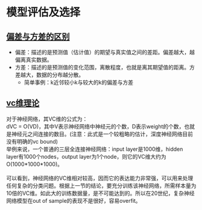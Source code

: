 # 模型评估及选择
## [偏差与方差的区别](http://scott.fortmann-roe.com/docs/BiasVariance.html)
* 偏差：描述的是预测值（估计值）的期望与真实值之间的差距。偏差越大，越偏离真实数据。
* 方差：描述的是预测值的变化范围，离散程度，也就是离其期望值的距离。方差越大，数据的分布越分散。
  * 简单事例：k近邻较小k与较大的k的偏差与方差
## [vc维理论](http://101.96.8.165/ttic.uchicago.edu/~tewari/lectures/lecture12.pdf)
对于神经网络，其VC维的公式为：<br>
dVC = O(VD)，其中V表示神经网络中神经元的个数，D表示weight的个数，也就是神经元之间连接的数目。(注意：此式是一个较粗略的估计，深度神经网络目前没有明确的vc bound)<br>
举例来说，一个普通的三层全连接神经网络：input layer是1000维，hidden layer有1000个nodes，output layer为1个node，则它的VC维大约为O(1000\*1000\*1000)。<br>
<br>
可以看到，神经网络的VC维相对较高，因而它的表达能力非常强，可以用来处理任何复杂的分类问题。根据上一节的结论，要充分训练该神经网络，所需样本量为10倍的VC维。如此大的训练数据量，是不可能达到的。所以在20世纪，复杂神经网络模型在out of sample的表现不是很好，容易overfit。 

